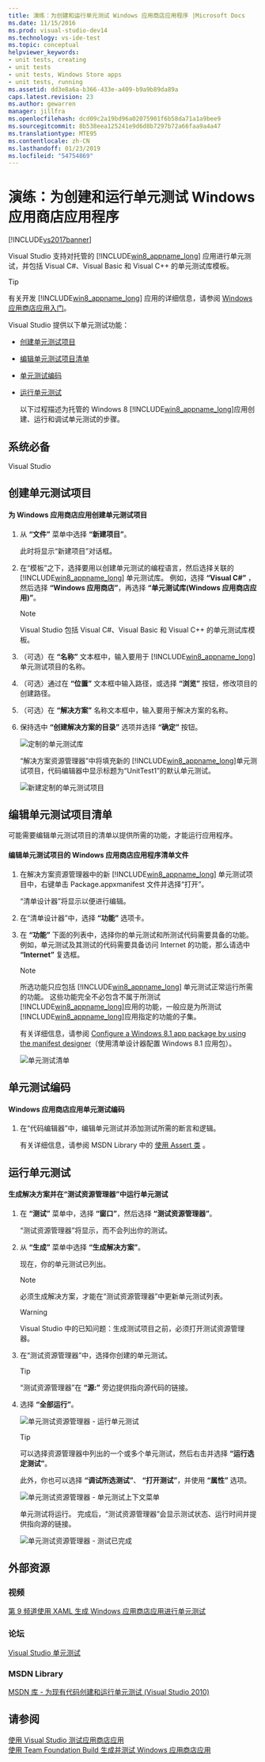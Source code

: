 ```yaml
---
title: 演练：为创建和运行单元测试 Windows 应用商店应用程序 |Microsoft Docs
ms.date: 11/15/2016
ms.prod: visual-studio-dev14
ms.technology: vs-ide-test
ms.topic: conceptual
helpviewer_keywords:
- unit tests, creating
- unit tests
- unit tests, Windows Store apps
- unit tests, running
ms.assetid: dd3e8a6a-b366-433e-a409-b9a9b89da89a
caps.latest.revision: 23
ms.author: gewarren
manager: jillfra
ms.openlocfilehash: dcd09c2a19bd96a02075901f6b58da71a1a9bee9
ms.sourcegitcommit: 8b538eea125241e9d6d8b7297b72a66faa9a4a47
ms.translationtype: MTE95
ms.contentlocale: zh-CN
ms.lasthandoff: 01/23/2019
ms.locfileid: "54754869"
---
```

# <a name="walkthrough-creating-and-running-unit-tests-for-windows-store-apps"></a>演练：为创建和运行单元测试 Windows 应用商店应用程序
[!INCLUDE[vs2017banner](../includes/vs2017banner.md)]

Visual Studio 支持对托管的 [!INCLUDE[win8_appname_long](../includes/win8-appname-long-md.md)] 应用进行单元测试，并包括 Visual C#、Visual Basic 和 Visual C++ 的单元测试库模板。  
  
> [!TIP]
>  有关开发 [!INCLUDE[win8_appname_long](../includes/win8-appname-long-md.md)] 应用的详细信息，请参阅 [Windows 应用商店应用入门](http://go.microsoft.com/fwlink/?LinkID=241410)。  
  
 Visual Studio 提供以下单元测试功能：  
  
- [创建单元测试项目](#CreateAndRunUnitTestWin8Tailored_Create)  
  
- [编辑单元测试项目清单](#CreateAndRunUnitTestWin8Tailored_Manifest)  
  
- [单元测试编码](#CreateAndRunUnitTestWin8Tailored_Code)  
  
- [运行单元测试](#CreateAndRunUnitTestWin8Tailored_Run)  
  
  以下过程描述为托管的 Windows 8 [!INCLUDE[win8_appname_long](../includes/win8-appname-long-md.md)]应用创建、运行和调试单元测试的步骤。  
  
## <a name="prerequisites"></a>系统必备  
 Visual Studio  
  
##  <a name="CreateAndRunUnitTestWin8Tailored_Create"></a> 创建单元测试项目  
  
#### <a name="to-create-a-unit-test-project-for-a-windows-store-app"></a>为 Windows 应用商店应用创建单元测试项目  
  
1.  从 **“文件”** 菜单中选择 **“新建项目”**。  
  
     此时将显示“新建项目”对话框。  
  
2.  在“模板”之下，选择要用以创建单元测试的编程语言，然后选择关联的 [!INCLUDE[win8_appname_long](../includes/win8-appname-long-md.md)] 单元测试库。 例如，选择 **“Visual C#”** ，然后选择 **“Windows 应用商店”**，再选择 **“单元测试库(Windows 应用商店应用)”**。  
  
    > [!NOTE]
    >  Visual Studio 包括 Visual C#、Visual Basic 和 Visual C++ 的单元测试库模板。  
  
3.  （可选）在 **“名称”** 文本框中，输入要用于 [!INCLUDE[win8_appname_long](../includes/win8-appname-long-md.md)]单元测试项目的名称。  
  
4.  （可选）通过在 **“位置”** 文本框中输入路径，或选择 **“浏览”** 按钮，修改项目的创建路径。  
  
5.  （可选）在 **“解决方案”** 名称文本框中，输入要用于解决方案的名称。  
  
6.  保持选中 **“创建解决方案的目录”** 选项并选择 **“确定”** 按钮。  
  
     ![定制的单元测试库](../test/media/unit-test-win8-1.png "Unit_Test_Win8_1")  
  
     “解决方案资源管理器”中将填充新的 [!INCLUDE[win8_appname_long](../includes/win8-appname-long-md.md)]单元测试项目，代码编辑器中显示标题为“UnitTest1”的默认单元测试。  
  
     ![新建定制的单元测试项目](../test/media/unit-test-win8-unittestexplorer-newprojectcreated.png "Unit_Test_Win8_UnitTestExplorer_NewProjectCreated")  
  
##  <a name="CreateAndRunUnitTestWin8Tailored_Manifest"></a>编辑单元测试项目清单  
 可能需要编辑单元测试项目的清单以提供所需的功能，才能运行应用程序。  
  
#### <a name="to-edit-the-unit-test-projects-windows-store-application-manifest-file"></a>编辑单元测试项目的 Windows 应用商店应用程序清单文件  
  
1.  在解决方案资源管理器中的新 [!INCLUDE[win8_appname_long](../includes/win8-appname-long-md.md)] 单元测试项目中，右键单击 Package.appxmanifest 文件并选择“打开”。  
  
     “清单设计器”将显示以便进行编辑。  
  
2.  在“清单设计器”中，选择 **“功能”** 选项卡。  
  
3.  在 **“功能”** 下面的列表中，选择你的单元测试和所测试代码需要具备的功能。 例如，单元测试及其测试的代码需要具备访问 Internet 的功能，那么请选中 **“Internet”** 复选框。  
  
    > [!NOTE]
    >  所选功能只应包括 [!INCLUDE[win8_appname_long](../includes/win8-appname-long-md.md)] 单元测试正常运行所需的功能。 这些功能完全不必包含不属于所测试 [!INCLUDE[win8_appname_long](../includes/win8-appname-long-md.md)]应用的功能，一般应是为所测试 [!INCLUDE[win8_appname_long](../includes/win8-appname-long-md.md)]应用指定的功能的子集。  
  
     有关详细信息，请参阅 [Configure a Windows 8.1 app package by using the manifest designer](http://msdn.microsoft.com/library/24c58b7f-9c6d-41c3-b385-c1e8497d5b2d)（使用清单设计器配置 Windows 8.1 应用包）。  
  
     ![单元测试清单](../test/media/unit-test-win8.png "Unit_Test_Win8_")  
  
##  <a name="CreateAndRunUnitTestWin8Tailored_Code"></a>单元测试编码  
  
#### <a name="to-code-the-unit-test-for-a-windows-store-app"></a>Windows 应用商店应用单元测试编码  
  
1.  在“代码编辑器”中，编辑单元测试并添加测试所需的断言和逻辑。  
  
     有关详细信息，请参阅 MSDN Library 中的 [使用 Assert 类](http://go.microsoft.com/fwlink/?LinkID=224991) 。  
  
##  <a name="CreateAndRunUnitTestWin8Tailored_Run"></a> 运行单元测试  
  
#### <a name="to-build-the-solution-and-run-the-unit-test-using-test-explorer"></a>生成解决方案并在“测试资源管理器”中运行单元测试  
  
1.  在 **“测试”** 菜单中，选择 **“窗口”**，然后选择 **“测试资源管理器”**。  
  
     “测试资源管理器”将显示，而不会列出你的测试。  
  
2.  从 **“生成”** 菜单中选择 **“生成解决方案”**。  
  
     现在，你的单元测试已列出。  
  
    > [!NOTE]
    >  必须生成解决方案，才能在“测试资源管理器”中更新单元测试列表。  
  
    > [!WARNING]
    >  Visual Studio 中的已知问题：生成测试项目之前，必须打开测试资源管理器。  
  
3.  在“测试资源管理器”中，选择你创建的单元测试。  
  
    > [!TIP]
    >  “测试资源管理器”在 **“源:”** 旁边提供指向源代码的链接。  
  
4.  选择 **“全部运行”**。  
  
     ![单元测试资源管理器 &#45; 运行单元测试](../test/media/unit-test-win8-unittestexplorer-contextmenurun.png "Unit_Test_Win8_UnitTestExplorer_ContextMenuRun")  
  
    > [!TIP]
    >  可以选择资源管理器中列出的一个或多个单元测试，然后右击并选择 **“运行选定测试”**。  
    >   
    >  此外，你也可以选择 **“调试所选测试”**、 **“打开测试”**，并使用 **“属性”** 选项。  
    >   
    >  ![单元测试资源管理器 &#45; 单元测试上下文菜单](../test/media/unit-test-win8-unittestexplorer-contextmenu.png "Unit_Test_Win8_UnitTestExplorer_ContextMenuRun")  
  
     单元测试将运行。 完成后，“测试资源管理器”会显示测试状态、运行时间并提供指向源的链接。  
  
     ![单元测试资源管理器 &#45; 测试已完成](../test/media/unit-test-win8-unittestexplorer-done.png "Unit_Test_Win8_UnitTestExplorer_Done")  
  
## <a name="external-resources"></a>外部资源  
  
### <a name="videos"></a>视频  
 [第 9 频道使用 XAML 生成 Windows 应用商店应用进行单元测试](http://go.microsoft.com/fwlink/?LinkId=226285)  
  
### <a name="forums"></a>论坛  
 [Visual Studio 单元测试](http://go.microsoft.com/fwlink/?LinkId=224477)  
  
### <a name="msdn-library"></a>MSDN Library  
 [MSDN 库 - 为现有代码创建和运行单元测试 (Visual Studio 2010)](http://go.microsoft.com/fwlink/?LinkID=223683)  
  
## <a name="see-also"></a>请参阅  
 [使用 Visual Studio 测试应用商店应用](../test/testing-store-apps-with-visual-studio.md)   
 [使用 Team Foundation Build 生成并测试 Windows 应用商店应用](http://msdn.microsoft.com/library/d0ca17bb-deae-4f3d-a18d-1a99bebceaa9)
